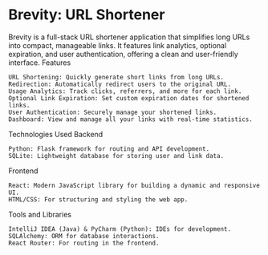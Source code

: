 # Brevity: URL Shortener

Brevity is a full-stack URL shortener application that simplifies long URLs into compact, manageable links. It features link analytics, optional expiration, and user authentication, offering a clean and user-friendly interface.
Features

    URL Shortening: Quickly generate short links from long URLs.
    Redirection: Automatically redirect users to the original URL.
    Usage Analytics: Track clicks, referrers, and more for each link.
    Optional Link Expiration: Set custom expiration dates for shortened links.
    User Authentication: Securely manage your shortened links.
    Dashboard: View and manage all your links with real-time statistics.

Technologies Used
Backend

    Python: Flask framework for routing and API development.
    SQLite: Lightweight database for storing user and link data.

Frontend

    React: Modern JavaScript library for building a dynamic and responsive UI.
    HTML/CSS: For structuring and styling the web app.

Tools and Libraries

    IntelliJ IDEA (Java) & PyCharm (Python): IDEs for development.
    SQLAlchemy: ORM for database interactions.
    React Router: For routing in the frontend.